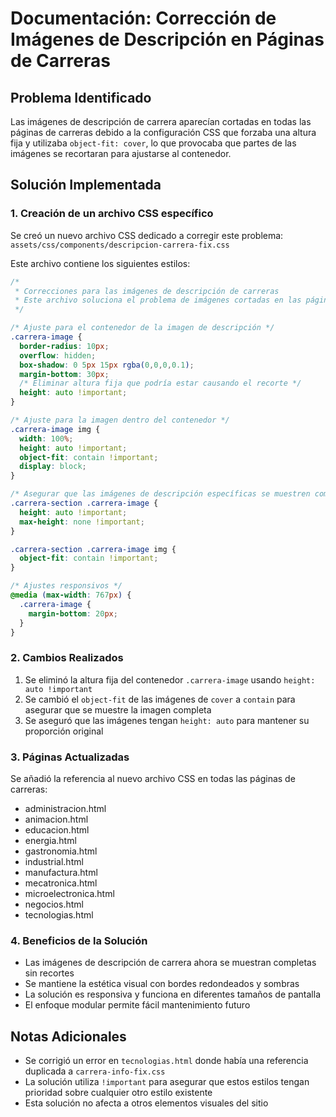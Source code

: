 # Documentación: Corrección de Imágenes de Descripción en Páginas de Carreras

## Problema Identificado
Las imágenes de descripción de carrera aparecían cortadas en todas las páginas de carreras debido a la configuración CSS que forzaba una altura fija y utilizaba `object-fit: cover`, lo que provocaba que partes de las imágenes se recortaran para ajustarse al contenedor.

## Solución Implementada

### 1. Creación de un archivo CSS específico
Se creó un nuevo archivo CSS dedicado a corregir este problema:
`assets/css/components/descripcion-carrera-fix.css`

Este archivo contiene los siguientes estilos:

```css
/* 
 * Correcciones para las imágenes de descripción de carreras
 * Este archivo soluciona el problema de imágenes cortadas en las páginas de carreras
 */

/* Ajuste para el contenedor de la imagen de descripción */
.carrera-image {
  border-radius: 10px;
  overflow: hidden;
  box-shadow: 0 5px 15px rgba(0,0,0,0.1);
  margin-bottom: 30px;
  /* Eliminar altura fija que podría estar causando el recorte */
  height: auto !important;
}

/* Ajuste para la imagen dentro del contenedor */
.carrera-image img {
  width: 100%;
  height: auto !important;
  object-fit: contain !important;
  display: block;
}

/* Asegurar que las imágenes de descripción específicas se muestren completas */
.carrera-section .carrera-image {
  height: auto !important;
  max-height: none !important;
}

.carrera-section .carrera-image img {
  object-fit: contain !important;
}

/* Ajustes responsivos */
@media (max-width: 767px) {
  .carrera-image {
    margin-bottom: 20px;
  }
}
```

### 2. Cambios Realizados
1. Se eliminó la altura fija del contenedor `.carrera-image` usando `height: auto !important`
2. Se cambió el `object-fit` de las imágenes de `cover` a `contain` para asegurar que se muestre la imagen completa
3. Se aseguró que las imágenes tengan `height: auto` para mantener su proporción original

### 3. Páginas Actualizadas
Se añadió la referencia al nuevo archivo CSS en todas las páginas de carreras:
- administracion.html
- animacion.html
- educacion.html
- energia.html
- gastronomia.html
- industrial.html
- manufactura.html
- mecatronica.html
- microelectronica.html
- negocios.html
- tecnologias.html

### 4. Beneficios de la Solución
- Las imágenes de descripción de carrera ahora se muestran completas sin recortes
- Se mantiene la estética visual con bordes redondeados y sombras
- La solución es responsiva y funciona en diferentes tamaños de pantalla
- El enfoque modular permite fácil mantenimiento futuro

## Notas Adicionales
- Se corrigió un error en `tecnologias.html` donde había una referencia duplicada a `carrera-info-fix.css`
- La solución utiliza `!important` para asegurar que estos estilos tengan prioridad sobre cualquier otro estilo existente
- Esta solución no afecta a otros elementos visuales del sitio
